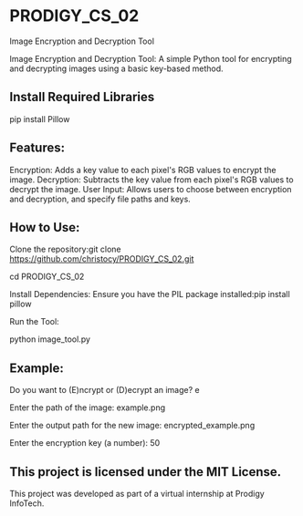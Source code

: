 # PRODIGY_CS_02
Image Encryption and Decryption Tool

Image Encryption and Decryption Tool: A simple Python tool for encrypting and decrypting images using a basic key-based method.

## Install Required Libraries
pip install Pillow

## Features:
Encryption: Adds a key value to each pixel's RGB values to encrypt the image.
Decryption: Subtracts the key value from each pixel's RGB values to decrypt the image.
User Input: Allows users to choose between encryption and decryption, and specify file paths and keys.
## How to Use:

Clone the repository:git clone https://github.com/christocy/PRODIGY_CS_02.git

cd PRODIGY_CS_02

Install Dependencies: Ensure you have the PIL package installed:pip install pillow

Run the Tool:

python image_tool.py

## Example:
Do you want to (E)ncrypt or (D)ecrypt an image? e

Enter the path of the image: example.png

Enter the output path for the new image: encrypted_example.png

Enter the encryption key (a number): 50

## This project is licensed under the MIT License.

This project was developed as part of a virtual internship at Prodigy InfoTech.
